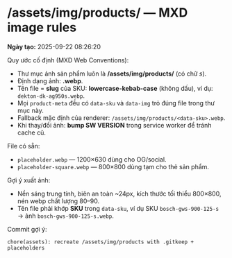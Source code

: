 # /assets/img/products/ — MXD image rules

**Ngày tạo:** 2025-09-22 08:26:20

Quy ước cố định (MXD Web Conventions):
- Thư mục ảnh sản phẩm luôn là **/assets/img/products/** (có chữ *s*).
- Định dạng ảnh: **.webp**.
- Tên file = **slug** của SKU: **lowercase-kebab-case** (không dấu), ví dụ: `dekton-dk-ag950s.webp`.
- Mọi `product-meta` đều có `data-sku` và `data-img` trỏ đúng file trong thư mục này.
- Fallback mặc định của renderer: `/assets/img/products/<data-sku>.webp`.
- Khi thay/đổi ảnh: **bump SW VERSION** trong service worker để tránh cache cũ.

File có sẵn:
- `placeholder.webp` — 1200×630 dùng cho OG/social.
- `placeholder-square.webp` — 800×800 dùng tạm cho thẻ sản phẩm.

Gợi ý xuất ảnh:
- Nền sáng trung tính, biên an toàn ~24px, kích thước tối thiểu 800×800, nén webp chất lượng 80–90.
- Tên file phải khớp **SKU** trong `data-sku`, ví dụ SKU `bosch-gws-900-125-s` → ảnh `bosch-gws-900-125-s.webp`.

Commit gợi ý:
```
chore(assets): recreate /assets/img/products with .gitkeep + placeholders
```
